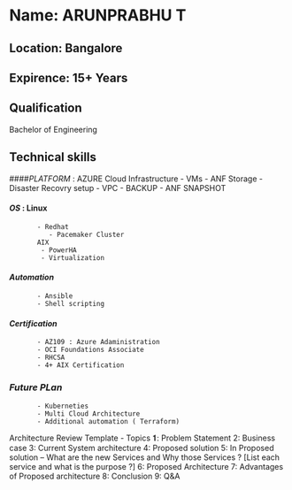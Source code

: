 # Name: ARUNPRABHU T

## Location: Bangalore

## Expirence: 15+ Years

## Qualification
Bachelor of Engineering 

## Technical skills

####*PLATFORM* : AZURE Cloud Infrastructure
          - VMs
          - ANF Storage
          - Disaster Recovry setup
          - VPC
          - BACKUP
          - ANF SNAPSHOT
 
#### *OS*    :  Linux 
           - Redhat 
              - Pacemaker Cluster
           AIX
            - PowerHA
            - Virtualization
          
#### *Automation*
           - Ansible
           - Shell scripting
#### *Certification* 
           - AZ109 : Azure Adaministration
           - OCI Foundations Associate
           - RHCSA 
           - 4+ AIX Certification

### _Future PLan_         
           - Kuberneties 
           - Multi Cloud Architecture 
           - Additional automation ( Terraform) 
   
 
Architecture Review Template - Topics
𝟏: Problem Statement
2: Business case
3: Current System architecture
4: Proposed solution
5: In Proposed solution – What are the new Services and Why those Services ? [List each service and what is the purpose ?]
6: Proposed Architecture
7: Advantages of Proposed architecture
8: Conclusion
9: Q&A
